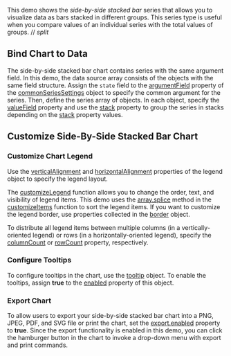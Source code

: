 This demo shows the _side-by-side stacked bar_ series that allows you to visualize data as bars stacked in different groups. This series type is useful when you compare values of an individual series with the total values of groups.
// _split_

## Bind Chart to Data

The side-by-side stacked bar chart contains series with the same argument field. In this demo, the data source array consists of the objects with the same field structure. Assign the `state` field to the [argumentField](/Documentation/ApiReference/UI_Components/dxChart/Configuration/commonSeriesSettings/#argumentField) property of the [commonSeriesSettings](/Documentation/ApiReference/UI_Components/dxChart/Configuration/commonSeriesSettings/) object to specify the common argument for the series. Then, define the series array of objects. In each object, specify the [valueField](/Documentation/ApiReference/UI_Components/dxChart/Configuration/series/#valueField) property and use the [stack](/Documentation/ApiReference/UI_Components/dxChart/Configuration/series/#stack) property to group the series in stacks depending on the [stack](/Documentation/ApiReference/UI_Components/dxChart/Configuration/series/#stack) property values. 

## Customize Side-By-Side Stacked Bar Chart

### Customize Chart Legend 

Use the [verticalAlignment](/Documentation/ApiReference/UI_Components/dxChart/Configuration/legend/#verticalAlignment) and [horizontalAlignment](/Documentation/ApiReference/UI_Components/dxChart/Configuration/legend/#horizontalAlignment) properties of the legend object to specify the legend layout. 

The [customizeLegend](/Documentation/ApiReference/UI_Components/dxChart/Configuration/legend/#customizeItems) function allows you to change the order, text, and visibility of legend items. This demo uses the [array.splice](https://developer.mozilla.org/ru/docs/Web/JavaScript/Reference/Global_Objects/Array/splice) method in the [customizeItems](/Documentation/ApiReference/UI_Components/dxChart/Configuration/legend/#customizeItems) function to sort the legend items. If you want to customize the legend border, use properties collected in the [border](/Documentation/ApiReference/UI_Components/dxChart/Configuration/legend/border) object. 

To distribute all legend items between multiple columns (in a vertically-oriented legend) or rows (in a horizontally-oriented legend), specify the [columnCount](/Documentation/ApiReference/UI_Components/dxChart/Configuration/legend/#columnCount) or [rowCount](/Documentation/ApiReference/UI_Components/dxChart/Configuration/legend/#rowCount) property, respectively.

### Configure Tooltips

To configure tooltips in the chart, use the [tooltip](/Documentation/ApiReference/UI_Components/dxChart/Configuration/tooltip/) object. To enable the tooltips, assign **true** to the [enabled](/Documentation/ApiReference/UI_Components/dxChart/Configuration/tooltip/#enabled) property of this object. 

### Export Chart

To allow users to export your side-by-side stacked bar chart into a PNG, JPEG, PDF, and SVG file or print the chart, set the [export.enabled](/Documentation/ApiReference/UI_Components/dxChart/Configuration/export/#enabled) property to **true**. Since the export functionality is enabled in this demo, you can click the hamburger button in the chart to invoke a drop-down menu with export and print commands.

